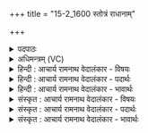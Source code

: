 +++
title = "15-2_1600 स्तोत्रं राधानाम्"

+++
<details><summary>पदपाठः</summary>

स्तो꣣त्र꣢म्। रा꣣धानाम्। पते। गि꣡र्वा꣢꣯हः। वी꣣र। य꣡स्य꣢꣯। ते꣣। वि꣡भू꣢꣯तिः। वि। भू꣣तिः। अस्तु। सूनृ꣡ता꣢। सू꣣। नृ꣡ता꣢꣯। १६००।
</details>

<details><summary>अधिमन्त्रम् (VC)</summary>

- इन्द्रः
- शुनःशेप  आजीगर्तिः
- गायत्री
- षड्जः
</details>

<details><summary>हिन्दी : आचार्य रामनाथ वेदालंकार - विषयः</summary>

अगले मन्त्र में इन्द्र परमेश्वर की स्तुति है।
</details>

<details><summary>हिन्दी : आचार्य रामनाथ वेदालंकार - पदार्थः</summary>

पदार्थान्वयभाषाः -  हे (राधानां पते) ऐश्वर्यों के स्वामिन्!(गिर्वाहः) वेदवाणियों से प्राप्त करने योग्य (वीर) शूरवीर परमात्मन् ! (यस्य ते) जिन आपका (स्तोत्रम्) स्तुतिकीर्तन सब जगह होता है,उन आपकी (सूनृता) सत्य,प्रिय और मधुर वेदवाणी,हमारे लिए (विभूतिः) वैभव देनेवाली (अस्तु) होवे ॥२॥
</details>

<details><summary>हिन्दी : आचार्य रामनाथ वेदालंकार - भावार्थः</summary>

भावार्थभाषाः -  वेदों को पढ़कर,उनमें विद्यमान सब विद्याओं को जानकर सब मनुष्य वैभवशाली और ब्रह्म का साक्षात्कार करनेवाले होवें ॥२॥
</details>

<details><summary>संस्कृत : आचार्य रामनाथ वेदालंकार - विषयः</summary>

अथेन्द्रं परमेश्वरं स्तौति।
</details>

<details><summary>संस्कृत : आचार्य रामनाथ वेदालंकार - पदार्थः</summary>

पदार्थान्वयभाषाः -  हे (राधानां पते) ऐश्वर्याणां स्वामिन्, (गिर्वाहः२) गीर्भिः वेदवाग्भिः प्राप्तव्य, (वीर) शूर इन्द्र परमात्मन् ! (यस्य ते) यस्य तव (स्तोत्रम्) स्तुतिकीर्तनं सर्वत्र भवति,तस्य तव (सूनृता३) ऋतमयी प्रिया मधुरा च वेदवाक्,अस्मभ्यम् (विभूतिः) वैभवकारिणी (अस्तु) भवतु ॥२॥४
</details>

<details><summary>संस्कृत : आचार्य रामनाथ वेदालंकार - भावार्थः</summary>

भावार्थभाषाः -  वेदानधीत्य तत्रस्थाः सर्वा विद्या विज्ञाय सर्वे जना वैभवशालिनो ब्रह्मसाक्षात्कर्तारश्च भवन्तु ॥२॥
</details>